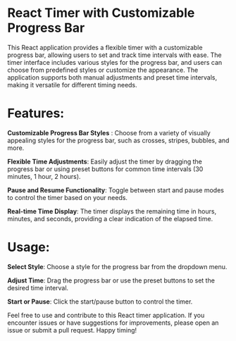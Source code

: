 # React Timer with Customizable Progress Bar
This React application provides a flexible timer with a customizable progress bar, allowing users to set and track time intervals with ease. The timer interface includes various styles for the progress bar, and users can choose from predefined styles or customize the appearance. The application supports both manual adjustments and preset time intervals, making it versatile for different timing needs.

# Features:
**Customizable Progress Bar Styles** : Choose from a variety of visually appealing styles for the progress bar, such as crosses, stripes, bubbles, and more.

**Flexible Time Adjustments**: Easily adjust the timer by dragging the progress bar or using preset buttons for common time intervals (30 minutes, 1 hour, 2 hours).

**Pause and Resume Functionality**: Toggle between start and pause modes to control the timer based on your needs.

**Real-time Time Display**: The timer displays the remaining time in hours, minutes, and seconds, providing a clear indication of the elapsed time.

# Usage:
**Select Style**: Choose a style for the progress bar from the dropdown menu.

**Adjust Time**: Drag the progress bar or use the preset buttons to set the desired time interval.

**Start or Pause**: Click the start/pause button to control the timer.

Feel free to use and contribute to this React timer application. If you encounter issues or have suggestions for improvements, please open an issue or submit a pull request. Happy timing!
